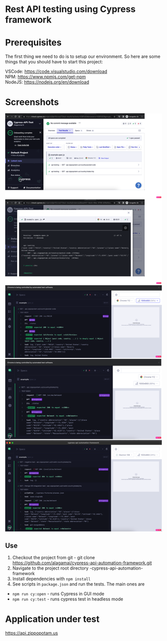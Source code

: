 # Rest API testing using Cypress framework

# Prerequisites

The first thing we need to do is to setup our environment. So here are some things that you should have to start this project:

VSCode: https://code.visualstudio.com/download </br>
NPM: https://www.npmjs.com/get-npm </br>
NodeJS: https://nodejs.org/en/download

# Screenshots
![cypress-cloud-runner-report](https://github.com/alagamai/cypress-api-automation-framework/blob/main/cypress/images/cypress-cloud-runner-report.png "cypress-cloud-runner-report")
![cypress-cloud-runner-view-report](https://github.com/alagamai/cypress-api-automation-framework/blob/main/cypress/images/cloud-runner-view-output.png "cypress-cloud-runner-view-report")
![cypress-test-runner-report1](https://github.com/alagamai/cypress-api-automation-framework/blob/main/cypress/images/cypress-test-runner-gui1.png "cypress-test-runner-report1")
![cypress-cloud-runner-report2](https://github.com/alagamai/cypress-api-automation-framework/blob/main/cypress/images/cypress-test-runner-gui2.png "cypress-cloud-runner-report2")
![cypress-cloud-runner-report3](https://github.com/alagamai/cypress-api-automation-framework/blob/main/cypress/images/Cypress-test-runner-gui3.png "cypress-cloud-runner-report3")


## Use

1. Checkout the project from git - git clone https://github.com/alagamai/cypress-api-automation-framework.git
2. Navigate to the project root directory -cypress-api-automation-framework
3. Install dependencies with `npm install` 
4. See scripts in `package.json` and run the tests. The main ones are
* `npm run cy:open` - runs Cypress in GUI mode
* `npm run cy:test` - runs cypress test in headless mode
    
# Application under test

https://api.zippopotam.us
